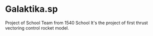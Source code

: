 # Galaktika.sp
Project of School Team from 1540 School
It's the project of first thrust vectoring control rocket model.
